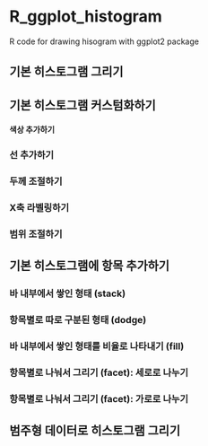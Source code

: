 # R_ggplot_histogram
R code for drawing hisogram with ggplot2 package

## 기본 히스토그램 그리기

## 기본 히스토그램 커스텀화하기
#### 색상 추가하기 
### 선 추가하기 
### 두께 조절하기 
### X축 라벨링하기 
### 범위 조절하기 

## 기본 히스토그램에 항목 추가하기
### 바 내부에서 쌓인 형태 (stack)
### 항목별로 따로 구분된 형태 (dodge)
### 바 내부에서 쌓인 형태를 비율로 나타내기 (fill) 
### 항목별로 나눠서 그리기 (facet): 세로로 나누기
### 항목별로 나눠서 그리기 (facet): 가로로 나누기

## 범주형 데이터로 히스토그램 그리기

